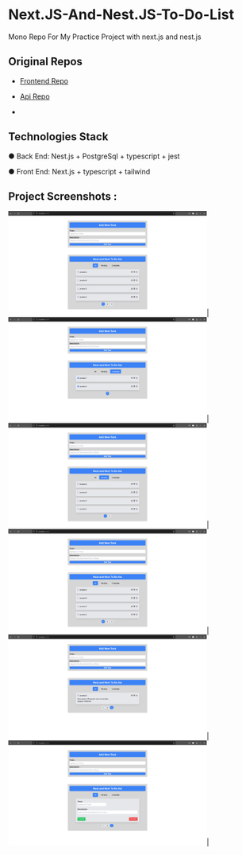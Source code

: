 # Next.JS-And-Nest.JS-To-Do-List
Mono Repo For My Practice Project with next.js and nest.js
## Original Repos

 - [Frontend Repo](https://github.com/noahpark24/Next.js-to-do-list)

 - [Api Repo](https://github.com/noahpark24/nest.js-to-do-list)
 - 
## Technologies Stack

● Back End: Nest.js +  PostgreSql + typescript + jest

● Front End: Next.js + typescript + tailwind

## Project Screenshots :
<img src="./assets/initial-view.png" alt="Captura de la página de inicio" width="400">|<img src="./assets/completed-tasks.png" alt="Vista de tarea completada" width="400">|<img src="./assets/pending-tasks.png" alt="Vista de tareas pendientes" width="400">|<img src="./assets/initial-view.png" alt="Captura de la página de inicio" width="400">|<img src="./assets/details-view.png" alt="Vista de los detalles de la tarea" width="400">|<img src="./assets/edition-view.png" alt="Vista de edicion de tarea" width="400">|
